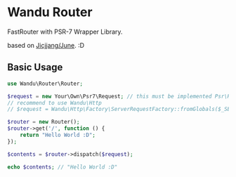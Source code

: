 Wandu Router
===

FastRouter with PSR-7 Wrapper Library.

based on [Jicjjang/June](https://github.com/jicjjang/June). :D

## Basic Usage

```php
use Wandu\Router\Router;

$request = new Your\Own\Psr7\Request; // this must be implemented Psr\Http\Message\ServerRequestInterface.
// recommend to use Wandu\Http
// $request = Wandu\Http\Factory\ServerRequestFactory::fromGlobals($_SERVER, $_GET, $_POST, $_COOKIE, $_FILES);

$router = new Router();
$router->get('/', function () {
    return "Hello World :D";
});

$contents = $router->dispatch($request);

echo $contents; // "Hello World :D"
```

